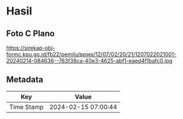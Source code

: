 # Hasil

## Foto C Plano

https://sirekap-obj-formc.kpu.go.id/fb22/pemilu/ppwp/12/07/02/20/21/1207022021001-20240214-084636--763f38ca-40e3-4625-abf1-eaed4f1bafc0.jpg


## Metadata

| Key        | Value               |
| ---------- | ------------------- |
| Time Stamp | 2024-02-15 07:00:44 |



